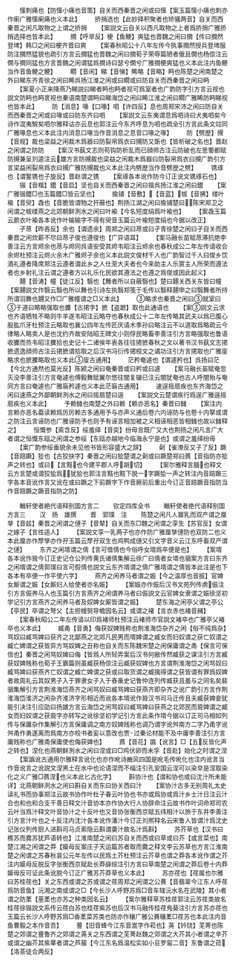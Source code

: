 <!-- { "loadSidebar": true } -->
　　憡刺痛也【防憡小痛也音策】自关而西秦晋之闲或曰憡【案玉篇憡小痛也刺亦作瘌广雅憡瘌痛也义本此】
　　挢捎选也【此妙择积聚者也矫骚两音】自关而西秦晋之闲凡取物之上谓之挢捎
　　【案説文云自关以西凡取物之上者爲挢捎广雅挢捎选择也皆本此】
　　撊【呼旱反】梗【鱼鲠】爽猛也晋魏之闲曰撊【传曰撊然登埤】韩□之闲曰梗齐晋曰爽
　　【案春秋昭公十八年左传今执事撊然授兵登埤服防注撊然猛貌也疏引方言云撊猛也晋魏之闲曰撊荀子荣辱篇陋者俄且僩也杨倞注云僩与撊同猛也方言晋魏之闲谓猛爲撊诗曰瑟兮僩兮广雅撊梗爽猛也义本此注内鱼鲠当作音鱼鲠之鲠】
　　瞯【音闲】睇【音悌】睎略【音略】眄也陈楚之闲南楚之外曰睇东齐青徐之闲曰睎呉扬江淮之闲或曰瞯或曰防自关而西秦晋之闲曰眄
　　【案夏小正来降燕乃睇説曰睇者眄也眄者视可爲室者也广韵防字引方言云视也説文防眄也眄衺视也秦语南楚谓眄曰睇海岱之闲曰睎江淮之闲曰瞯广雅睎防眄睇视也皆本此】
　　防【消息】喙【口喙】呬【许四反】息也周郑宋沛之闲曰防自关而西秦晋之闲或曰喙或曰防东齐曰呬
　　【案説文云东夷谓息爲呬诗曰犬夷呬矣今诗作混夷駾矣呬尔雅释诂亦云息也郭注云今东齐呼息为呬也疏全引方言此条文竝同广雅喙息也义本此注内消息口喙当作音消息之息音口喙之喙】
　　防【劈歴】摫【音规】裁也梁益之闲裁木爲器曰防裂帛爲衣曰摫防又斲也【皆析破之名也】晋赵之闲谓之防防
　　【案汉书蓺文志则苟钩防析乱而已顔师古注云防破也左思蜀都赋防摫兼呈刘逵注云雄方言防摫裁也梁益之闲裁木爲器曰防裂帛爲衣曰摫广韵引方言梁益闲裂帛爲衣曰摫广雅防摫裁也义本此注内劈歴当作音劈歴之劈】
　　镌琢也【谓錾镌也子旋反】晋赵谓之镌
　　【案琢各本讹作防今订正说文镌琢石也】
　　锴【音楷】鑙【音启】坚也自关而西秦晋之闲曰锴呉扬江淮之闲曰鑙
　　【案广雅锴鑙□也玉篇鑙□皆云坚也】
　　揄铺【音敷】【音蓝】帗【音拂】缕叶褕【音臾】毳也【音脆皆谓物之扞蔽也】荆扬江湖之闲曰揄铺楚曰陈宋郑卫之闲谓之帗缕燕之北郊朝鲜洌水之闲曰叶褕【今名短度绢爲叶褕也】
　　【案毳玉篇云罽衣叶褕各本讹作叶输输字不得有臾音玉篇云叶褕短度绢也今据以改正】
　　孑荩【昨吝反】余也【谓遗余】周郑之闲曰荩或曰孑青徐楚之闲曰孑自关而西秦晋之闲炊薪不尽曰荩孑俊也遵俊也【广异语耳】
　　【案马融长苗赋荩滞抗绝李善注云方言烬余也荩与烬同呉语安受其烬韦昭注云烬余也春秋成公二年左传请收合余烬杜预注云烬火余木广雅烬孑余也义本此説文俊材千人也广韵智过千人曰俊乡饮酒礼遵者降席郑注云遵者谓此乡之人仕至大夫者也今来助主人乐賔主人所荣而遵法者也乡射礼注云谓之遵者方以礼乐化民欲其遵法之也遵之爲俊或因此起义】
　　翿【音涛】幢【徒江反】翳也【舞者所以自蔽翳也】楚曰翿关西关东皆曰幢【案翿説文作翳云翳也所以舞也引诗左执翳郑笺于毛传以翳释翿申之曰翳舞者所持所谓羽舞也翿又作□广雅幢谓之□义本此】
　　略求也秦晋之闲曰就室曰于道曰略略强取也攈【古捃字】摭【盗蹠】取也此通语也
　　【案説文云求也齐语牺牲不略则牛羊遂韦昭注云略夺也春秋成公十二年左传略其武夫以爲已腹心股肱爪牙杜预注云略取也襄公四年左传匠庆请木季孙曰略注云不以道取爲略疏云今律略人略卖人是也沈约齐故安陆昭王碑文小则俘民略畜李善注引方言略强取也鲁语收攈而烝韦昭注攈拾也史记十二诸侯年表各往往捃摭春秋之文以著书汉书蓺文志捃摭遗逸顔师古注云捃摭谓拾取之后汉书冯衍传捃桓文之谲功注引方言捃取也广雅廀略求也摭攈略取也义本此廀古通用】
　　茫矜奄遽也【谓遽矜也】呉扬曰茫【今北方通然也莫光反】陈颍之闲曰奄秦晋或曰矜或曰遽
　　【案马融长苖赋奄忽灭没李善注引方言奄遽也傅毅舞赋翼尔悠往闇复辍已注云闇犹奄也古人呼闇殆与奄同方言曰奄遽也广雅朚矜遽也义本此茫朚古通用】
　　速逞摇扇疾也东齐海岱之闲曰速燕之外鄙朝鲜洌水之闲曰摇扇楚曰逞
　　【案説文云楚谓疾行爲逞广雅逞摇扇疾也义本此】
　　予赖雠也南楚之外曰赖【赖亦恶名】秦晋曰雠
　　【案注内言赖亦恶名葢读赖爲厉厉赖古多通用予与亦声义通后卷六内诬防与也卷十内拏或谓之防注云言诬防也广雅诬防予也则予有诬言相加被之义相诬相恶皆相雠也故以雠释之】
　　恒慨参【索含反】绥羞绎【音奕】纷毋言既广又大也荆扬之闲凡言广大者谓之恒慨东瓯之闲谓之参绥【东瓯亦越地今临海永宁是也】或谓之羞绎纷毋
　　【案广韵参绥垂貌余未见他书皆形容盛大之辞】
　　劋【雀潦反又子了反】蹶【音踣蹶】狯也【古狡抉字】秦晋之闲曰狯楚谓之劋或曰蹶楚郑曰蔿【音指防亦狯声之转也】或曰【言黠也今建平郡人呼胡切】
　　【案尔雅释言腼也释文云方言楚或谓狡狯爲犹狯也郭注言黠也黠下脱一字蹶狯一声之转注内音踣蹶三字各本音讹作言又讹在或曰蹶之下前蹶字下作音厥前后重出今订正音踣蹶音指防当作音踣蹶之蹶音指防之防】












　　輶轩使者絶代语释别国方言二
　　钦定四库全书
　　輶轩使者绝代语释别国方言三
　　汉　扬　雄撰
　　晋　郭璞　注
　　陈楚之闲凡人嘼乳而双产谓之厘孳【音兹】秦晋之闲谓之僆子【音辇】自关而东□魏之闲谓之孪生【苏官反】女谓之嫁子【言徃适人】
　　【案説文孪一乳两子也亦作防广雅厘孳僆防也双防二也义本此厘亦作孷孳亦作孖玉篇云孷孖双生也鸡鸭成僆又引文字音义云江东呼畜双产谓之僆】
　　东齐之闲壻谓之倩【言可借倩也今俗呼女壻爲卒便是也】
　　【案壻各本讹作聓今订正史记仓公列传黄氏诸倩集解云徐广曰倩者女壻也骃案方言曰东齐之闲壻谓之倩郭璞曰言可假倩也説文云东齐壻谓之倩广雅壻谓之倩皆本此注是也下各本有卒便一作平使六字】
　　燕齐之闲养马者谓之娠【今之温厚也音振】官婢女厮谓之娠【女厮妇人给使者亦名娠】
　　【案娠亦作侲后汉书文苑列传虏侲注引方言侲养马人也玉篇引方言燕齐之闲谓养马者曰侲説文云官婢女隶谓之娠徐坚初学记引方言燕齐之闲养马者及奴婢女厮皆谓之娠】
　　楚东海之闲亭父谓之亭公【亭民】卒谓之弩父【主担幔努导幨因名云】或谓之褚【言衣赤也褚音赭】
　　【案春秋昭公二年左传请以印爲褚师杜预注云褚师市官説文褚卒也广雅亭父褚卒也义本此】
　　臧甬【音勇】侮获奴婢贱称也荆淮海岱杂齐之闲【俗不纯爲杂】骂奴曰臧骂婢曰获齐之北鄙燕之北郊凡民男而壻婢谓之臧女而妇奴谓之获亡奴谓之臧亡婢谓之获皆异方骂奴婢之丑称也自关而东陈魏宋楚之闲保庸谓之甬【保言可保信也】秦晋之闲骂奴婢曰侮【皆爲人所轻弄案后汉书何敝传然臧获之谋注引方言臧获奴婢贱称也荀子王霸篇则虽臧获杨倞注云臧获奴婢也方言谓荆淮海岱之闲骂奴曰臧骂婢曰获燕齐亡奴谓之臧亡婢谓之获或曰取货谓之臧擒得谓之获皆谓有罪爲奴婢者故周礼云其奴男子入于罪隶女子入于舂槀史记鲁仲连列传臧获且羞与之同名矣裴骃集解引方言荆淮海岱燕齐之闲骂奴曰臧骂婢曰获燕齐即杂齐之讹广韵引方言作荆淮海岱淮济之闲杂齐淮济字形相近而讹各本壻讹作聓汉书司马迁传且夫臧获婢妾犹能引决注引应劭曰扬雄方言云海岱之闲骂奴曰臧骂婢曰获燕之北郊民而聓婢谓之臧女而妇奴谓之获聓字亦转写之讹徐坚初学记引方言此条作壻今据以订正司马相如列传与保庸杂作集解引方言保庸调之南方奴婢贱称也调乃谓字讹舛南方二字乃甬字讹舛甬作勇遂离而爲南方亦校书者妄以意改也贾过秦论材能不及中庸李善注引方言庸贱称也广雅甬保庸使也侮获婢也】
　　蔿【音花】譌【讹言】□【五反皆化声之转也】涅化也燕朝鲜洌水之闲曰涅或曰□鸡伏卵而未孚【音赴】始化之时谓之涅
　　【案譌讹古通用尔雅释言讹化也亦作吪诗豳风四国是吪毛传吪化也注内讹言当作音讹言之讹説文涅黑土在水中也论语涅而不缁注引孔安国云涅可以染皁是涅取染化之义广雅□蔿涅也义本此匕古化字】
　　斟协汁也【谓和协也或曰沈汁所未能详】北燕朝鲜洌水之闲曰斟自关而东曰协关西曰汁
　　【案协汁古多无别周礼太史读礼书而协事郑注云故书协作叶杜子春云叶协也书亦或爲协或爲汁乡士汁日注云汁合也和也和合支干善日释文汁音协本亦作协大行人协辞命注云故书作叶词命郑司农云叶当爲汁释文叶音协汁之十反叶也又音协张衡西京赋五纬相汁以旅于东井李善注引方言汁叶也之十反注内沈汁各本讹作潘汁今订正刘熈释名云宋鲁人皆谓汁爲沈史记张仪列传厨人进斟司马贞索隐云斟谓羮汁故名汁爲斟】
　　苏芥草也【汉书曰樵苏而爨苏犹芦语转也】江淮南楚之闲曰苏自关而西或曰草或曰芥【或言菜也】南楚江湘之闲谓之莽【嫫母反案庄子天运篇苏者取而爨之释文李云苏草也方言江淮南楚之闲谓之苏春秋哀公元年左传以民爲土芥杜预注云芥草也谓之莽各本讹作谓之芥注内嫫母反脱反字张衡西京赋赴长莽嶭综注引方言曰草南楚之闲谓之莽后卷十内莽嫫毋反可证此条讹脱今订正广雅苏芥莽草也义本此】
　　苏亦荏也【荏属也尔雅曰苏桂荏也】关之东西或谓之苏或谓之荏周郑之闲谓之公蕡【音翡翠今江东人呼荏爲防音鱼】沅湘之南或谓之□【今长沙人呼野苏爲□音车辖沅水名在武陵】其小者谓之防葇【荲葇也亦苏之种类因名云】
　　【案尔雅释草苏桂荏郭注云苏荏类故名桂荏徐锴説文系传云荏白苏也桂荏紫苏也后汉书马融传桂荏鳬葵注引方言苏亦荏也玉篇云长沙人呼野苏爲□香葇菜苏类也防亦作穰广雅公蕡穰葇□荏苏也本此注内音鱼曹毅之本作音吾】
　　蘴【旧音蜂今江东音嵩字作菘也】荛【钤铙】芜菁也陈楚之郊谓之蘴鲁齐之郊谓之荛关之东西谓之芜菁赵魏之郊谓之大芥其小者谓之辛芥或谓之幽芥其紫蕐者谓之芦菔【今江东名爲温松实如小豆罗匐二音】东鲁谓之菈【洛荅徒合两反】
